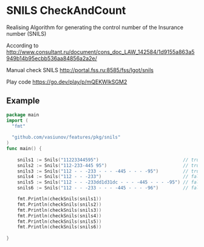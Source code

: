 SNILS CheckAndCount
================================

Realising Algorithm for generating the control number of the Insurance number (SNILS)

According to http://www.consultant.ru/document/cons_doc_LAW_142584/1d9155a863a5949b14b95ecbb536aa84856a2a2e/

Manual check SNILS http://portal.fss.ru:8585/fss/lgot/snils

Play code https://go.dev/play/p/mQEKWIkSGM2

## Example

```go
package main
import (
  "fmt"
  
  "github.com/vasiunov/features/pkg/snils"
)
func main() {
      
	snils1 := Snils("11223344595")                               // true <nil>
	snils2 := Snils("112-233-445 95")                            // true <nil>
	snils3 := Snils("112 - - -233 - - - -445 - - - -95")         // true <nil>
	snils4 := Snils("112 - - -233")                              // false invalid SNILS format
	snils5 := Snils("112 - - -233dd1d31dc - - - -445 - - - -95") // false invalid SNILS format
	snils6 := Snils("112 - - -233 - - - -445 - - - -96")         // false <nil>

	fmt.Println(checkSnils(snils1))
	fmt.Println(checkSnils(snils2))
	fmt.Println(checkSnils(snils3))
	fmt.Println(checkSnils(snils4))
	fmt.Println(checkSnils(snils5))
	fmt.Println(checkSnils(snils6))
	
}
```